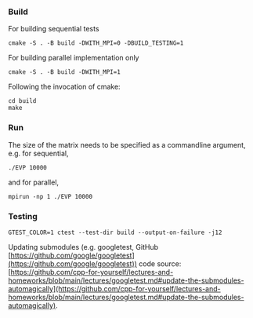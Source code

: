 ### Build
For building sequential tests
```
cmake -S . -B build -DWITH_MPI=0 -DBUILD_TESTING=1
```
For building parallel implementation only
```
cmake -S . -B build -DWITH_MPI=1
```
Following the invocation of cmake:
```
cd build
make
```
### Run
The size of the matrix needs to be specified as a commandline argument, e.g. for sequential,

```
./EVP 10000
```
and for parallel,
```
mpirun -np 1 ./EVP 10000
```

### Testing
```
GTEST_COLOR=1 ctest --test-dir build --output-on-failure -j12
```

Updating submodules (e.g. googletest, GitHub [https://github.com/google/googletest](https://github.com/google/googletest)) code source:
[https://github.com/cpp-for-yourself/lectures-and-homeworks/blob/main/lectures/googletest.md#update-the-submodules-automagically](https://github.com/cpp-for-yourself/lectures-and-homeworks/blob/main/lectures/googletest.md#update-the-submodules-automagically).
